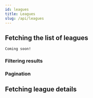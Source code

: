 ```yaml
---
id: leagues
title: Leagues
slug: /api/leagues
---
```


## Fetching the list of leagues

```
Coming soon!
```

### Filtering results

### Pagination

## Fetching league details
